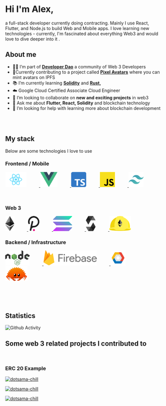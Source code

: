 # Hi I'm Alex,

a full-stack developer currently doing contracting. Mainly I use React, Flutter, and Node.js to build Web and Mobile apps. 
I love learning new technologies - currently, I'm fascinated about everything Web3 and would love to dive deeper into it .



## About me

- 👨‍💻 I’m part of **[Developer Dao](https://github.com/Developer-DAO)** a community of Web 3 Developers
- 👷Currently contributing to a project called **[Pixel Avatars](https://github.com/Developer-DAO/pixel-avatars)** where you can mint avatars on IPFS
- 📚 I’m currently learning **[Solidity](https://soliditylang.org/)** and **[Rust](https://www.rust-lang.org/),**
- ☁️ Google Cloud Certified Associate Cloud Engineer
- 👯 I’m looking to collaborate on **new and exciting projects** in web3
- 💬 Ask me about **Flutter, React, Solidity** and blockchain technology
- 🤔 I’m looking for help with learning more about blockchain development

<br>
<br>

## My stack 

Below are some technologies I love to use



### Frontend / Mobile
<a href="https://reactjs.org/" rel="nofollow">
<img
            src="img/React_logo.svg"
            alt="React" height="48px" style="max-width: 100%; margin-right:40px;"> 
            </a>
        <a href="https://vuejs.org/" rel="nofollow">
<img
            src="img/vue_logo.svg"
            alt="Vue" height="48px" style="max-width: 100%; margin-right:40px;"> 
            </a>   
        <a href="https://typescriptlang.org/" rel="nofollow">
<img
            src="img/typescript_logo.svg"
            alt="TypeScript" height="48px" style="max-width: 100%; margin-right:40px;"> 
            </a>  
        <a href="https://developer.mozilla.org/en-US/docs/Learn/Getting_started_with_the_web/JavaScript_basics" rel="nofollow">
<img
            src="img/javascript_logo.svg"
            alt="JavaScript" height="48px" style="max-width: 100%; margin-right:40px;"> 
            </a> 
        <a href="https://tailwindcss.com/" rel="nofollow">
<img
            src="img/tailwindcss_logo.svg"
            alt="Tailwind" height="48px" style="max-width: 100%; margin-right:40px;"> 
            </a>  
             
</p>
<br>

### Web 3

<p>
    <a href="https://ethereum.org/" rel="nofollow">
<img
            src="img/ethereum_logo.svg"
            alt="Ethereum" height="48px" style="max-width: 100%; margin-right:40px"> 
            </a>  
        <a href="https://polkadot.network/" rel="nofollow">
<img
            src="img/polkadot_logo.svg"
            alt="Polkadot" height="48px" style="max-width: 100%;margin-right:40px;"> 
            </a>      
                  <a href="https://solana.com/" rel="nofollow">
<img
            src="img/solana_logo.svg"
            alt="Solana" height="48px" style="max-width: 100%;margin-right:40px;"> 
            </a>     
             <a href="https://soliditylang.org/" rel="nofollow">
<img
            src="img/solidity_logo.svg"
            alt="Solidity" height="48px" style="max-width: 100%; margin-right:40px;"> 
            </a>   
              <a href="https://hardhat.org/" rel="nofollow">
<img
            src="img/hardhat_logo.svg"
            alt="Hardhat" height="48px" style="max-width: 100%; margin-right:40px;"> 
            </a>  

</p>

### Backend / Infrastructure

<p>
 <a href="https://nodejs.org" rel="nofollow">
<img
            src="img/node_logo.svg"
            alt="Node.js" height="48px" style="max-width: 100%; margin-right:40px;"> 
            </a>  
             <a href="https://firebase.google.com/" rel="nofollow">
<img
            src="img/firebase_logo.svg"
            alt="Firebase" height="48px" style="max-width: 100%; margin-right:40px;"> 
            </a>  
               <a href="https://cloud.google.com/" rel="nofollow">
<img
            src="img/gcp_logo.svg"
            alt="Google Cloud Platform" height="48px" style="max-width: 100%; margin-right:40px;"> 
            </a>  
              <a href="https://www.rust-lang.org/" rel="nofollow">
<img
            src="img/rust_logo.svg"
            alt="Rust" height="48px" style="max-width: 100%; margin-right:40px;"> 
            </a> 
</p>
<br>
<br>
<br>

## Statistics

![Github Activity](https://github-readme-stats.vercel.app/api?username=alexni245&show_icons=true&count_private=true&theme=dark)


## Some web 3 related projects I contributed to 
 <br>

### ERC 20 Example

[![dotsama-chill](https://github-readme-stats.vercel.app/api/pin/?username=martinloesethjensen&repo=dotsama-chill&show_icons=true&theme=dark)](https://github.com/martinloesethjensen/dotsama-chill)

[![dotsama-chill](https://github-readme-stats.vercel.app/api/pin/?username=Alexni245&repo=ERC20-Example&show_icons=true&theme=dark)](https://github.com/martinloesethjensen/dotsama-chill)

[![dotsama-chill](https://github-readme-stats.vercel.app/api/pin/?username=Developer-DAO&repo=pixel-avatars&show_icons=true&theme=dark)](https://github.com/martinloesethjensen/dotsama-chill)
  
